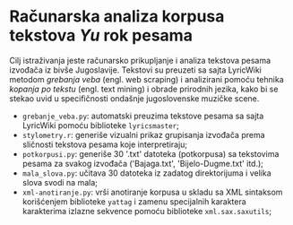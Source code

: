 # Računarska analiza korpusa tekstova _Yu_ rok pesama<br/>

Cilj istraživanja jeste računarsko prikupljanje i analiza tekstova pesama izvođača iz bivše Jugoslavije. Tekstovi su preuzeti sa sajta LyricWiki metodom _grebanja veba_ (engl. web scraping) i analizirani pomoću tehnika _kopanja po tekstu_ (engl. text mining) i obrade prirodnih jezika, kako bi se stekao uvid u specifičnosti ondašnje jugoslovenske muzičke scene. <br/>

* `grebanje_veba.py`: automatski preuzima tekstove pesama sa sajta LyricWiki pomoću biblioteke `lyricsmaster`;
* `stylometry.r`: generiše vizualni prikaz grupisanja izvođača prema sličnosti tekstova pesama koje interpretiraju;
* `potkorpusi.py`: generiše 30 '.txt' datoteka (potkorpusa) sa tekstovima pesama za svakog izvođača ('Bajaga.txt', 'Bijelo-Dugme.txt' itd.);
* `mala_slova.py`: učitava 30 datoteka iz zadatog direktorijuma i velika slova svodi na mala;
* `xml-anotiranje.py`: vrši anotiranje korpusa u skladu sa XML sintaksom korišćenjem biblioteke `yattag` i zamenu specijalnih karaktera karakterima izlazne sekvence pomoću biblioteke `xml.sax.saxutils`;





